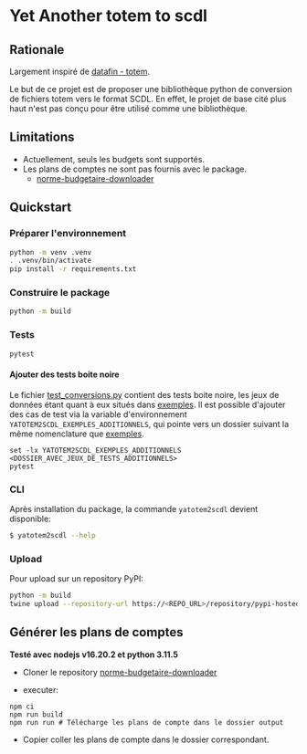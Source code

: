 # Yet Another totem to scdl

## Rationale

Largement inspiré de [datafin - totem](https://gitlab.com/datafin/totem).

Le but de ce projet est de proposer une bibliothèque python de conversion de fichiers totem vers le format SCDL.
En effet, le projet de base cité plus haut n'est pas conçu pour être utilisé comme une bibliothèque.

## Limitations

- Actuellement, seuls les budgets sont supportés.
- Les plans de comptes ne sont pas fournis avec le package. 
  - [norme-budgetaire-downloader](https://gitlab.com/opendatafrance/totem/-/tree/main/norme-budgetaire-downloader?ref_type=heads)

## Quickstart

### Préparer l'environnement

```bash
python -m venv .venv
. .venv/bin/activate
pip install -r requirements.txt
```

### Construire le package

```bash
python -m build
```

### Tests

```bash
pytest
```

#### Ajouter des tests boite noire

Le fichier [test_conversions.py](./tests/test_conversions.py) contient des tests boite noire, les jeux de données étant quant à eux situés dans [exemples](./tests/exemples/).
Il est possible d'ajouter des cas de test via la variable d'environnement `YATOTEM2SCDL_EXEMPLES_ADDITIONNELS`, qui pointe vers un dossier suivant la même nomenclature que [exemples](./tests/exemples/).

```fish
set -lx YATOTEM2SCDL_EXEMPLES_ADDITIONNELS <DOSSIER_AVEC_JEUX_DE_TESTS_ADDITIONNELS>
pytest
```

### CLI

Après installation du package, la commande `yatotem2scdl` devient disponible:

```bash
$ yatotem2scdl --help
```

### Upload

Pour upload sur un repository PyPI:

```bash
python -m build
twine upload --repository-url https://<REPO_URL>/repository/pypi-hosted/ dist/*
```

## Générer les plans de comptes

**Testé avec nodejs v16.20.2 et python 3.11.5**

- Cloner le repository [norme-budgetaire-downloader](https://gitlab.com/opendatafrance/totem/-/tree/main/norme-budgetaire-downloader?ref_type=heads)

- executer:
```
npm ci
npm run build
npm run run # Télécharge les plans de compte dans le dossier output
```

- Copier coller les plans de compte dans le dossier correspondant.